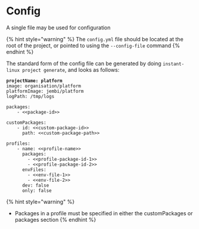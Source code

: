 # Config

A single file may be used for configuration

{% hint style="warning" %}
The `config.yml` file should be located at the root of the project, or pointed to using the `--config-file` command
{% endhint %}

The standard form of the config file can be generated by doing `instant-linux project generate`, and looks as follows:

<pre class="language-yaml"><code class="lang-yaml"><strong>projectName: platform
</strong>image: organisation/platform
platformImage: jembi/platform
logPath: /tmp/logs

packages:
    - &#x3C;&#x3C;package-id>>

customPackages:
    - id: &#x3C;&#x3C;custom-package-id>>
      path: &#x3C;&#x3C;custom-package-path>>

profiles:
    - name: &#x3C;&#x3C;profile-name>>
      packages:
        - &#x3C;&#x3C;profile-package-id-1>>
        - &#x3C;&#x3C;profile-package-id-2>>
      envFiles:
        - &#x3C;&#x3C;env-file-1>>
        - &#x3C;&#x3C;env-file-2>>
      dev: false
      only: false
</code></pre>

{% hint style="warning" %}
* Packages in a profile must be specified in either the customPackages or packages section
{% endhint %}
